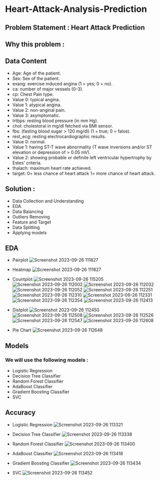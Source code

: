 # Heart-Attack-Analysis-Prediction
## Problem Statement : Heart Attack Prediction
## Why this problem : 



## Data Content
* Age: Age of the patient.
* Sex: Sex of the patient.
* exang: exercise induced angina (1 = yes; 0 = no).
* ca: number of major vessels (0-3).
* cp: Chest Pain type.
* Value 0: typical angina.
* Value 1: atypical angina.
* Value 2: non-anginal pain.
* Value 3: asymptomatic.
* trtbps: resting blood pressure (in mm Hg).
* chol: cholestoral in mg/dl fetched via BMI sensor.
* fbs: (fasting blood sugar > 120 mg/dl) (1 = true; 0 = false).
* rest_ecg: resting electrocardiographic results.
* Value 0: normal.
* Value 1: having ST-T wave abnormality (T wave inversions and/or ST elevation or depression of > 0.05 mV).
* Value 2: showing probable or definite left ventricular hypertrophy by Estes' criteria.
* thalach: maximum heart rate achieved.
* target: 0= less chance of heart attack 1= more chance of heart attack.

## Solution :
* Data Collection and Understanding
* EDA
* Data Balancing
* Outliers Removing
* Feature and Target
* Data Splitting
* Applying models

## EDA
* Pairplot
  ![Screenshot 2023-09-26 111827](https://github.com/RAUL1217/Heart-Attack-Prediction-Analysis/assets/142076300/b0e3c818-be46-41df-98c7-5666c89774d2)
  

* Heatmap
  ![Screenshot 2023-09-26 111827](https://github.com/RAUL1217/Heart-Attack-Prediction-Analysis/assets/142076300/e3accbc7-6c3f-4395-a7bb-0e27583a5509)
  

* Countplot
  ![Screenshot 2023-09-26 115205](https://github.com/RAUL1217/Heart-Attack-Prediction-Analysis/assets/142076300/328f0e29-9e6b-4bc2-b90f-71dbc3806182)
  ![Screenshot 2023-09-26 112002](https://github.com/RAUL1217/Heart-Attack-Prediction-Analysis/assets/142076300/d09230a1-12e3-4651-a2d1-efb27f6bdf00)
  ![Screenshot 2023-09-26 112032](https://github.com/RAUL1217/Heart-Attack-Prediction-Analysis/assets/142076300/9177e1c5-722b-4062-b85a-e0db7a41a477)
  ![Screenshot 2023-09-26 112052](https://github.com/RAUL1217/Heart-Attack-Prediction-Analysis/assets/142076300/1f2c7cb6-12cd-43b5-9448-c33faec31325)
  ![Screenshot 2023-09-26 112251](https://github.com/RAUL1217/Heart-Attack-Prediction-Analysis/assets/142076300/9ad00b2f-e852-41e5-8e33-d083f6aa8d05)
  ![Screenshot 2023-09-26 112310](https://github.com/RAUL1217/Heart-Attack-Prediction-Analysis/assets/142076300/36af1440-86e4-46f9-9d80-e03970ad74b6)
  ![Screenshot 2023-09-26 112331](https://github.com/RAUL1217/Heart-Attack-Prediction-Analysis/assets/142076300/dd8ee790-74ab-4118-9bdf-14033625ebe8)
  ![Screenshot 2023-09-26 112354](https://github.com/RAUL1217/Heart-Attack-Prediction-Analysis/assets/142076300/32965724-ebc6-46a9-944c-c21596cc056d)
  ![Screenshot 2023-09-26 112413](https://github.com/RAUL1217/Heart-Attack-Prediction-Analysis/assets/142076300/3274dd00-b083-49bd-b161-234544f4c9f2)


* Distplot
  ![Screenshot 2023-09-26 112450](https://github.com/RAUL1217/Heart-Attack-Prediction-Analysis/assets/142076300/757dd0bd-85db-4c83-8eb8-42ad05243cba)
  ![Screenshot 2023-09-26 112508](https://github.com/RAUL1217/Heart-Attack-Prediction-Analysis/assets/142076300/9a5e2562-47ad-4022-afbf-e7fccba2c7c4)
  ![Screenshot 2023-09-26 112526](https://github.com/RAUL1217/Heart-Attack-Prediction-Analysis/assets/142076300/3eab81a7-b2a5-41e1-9ecc-7d2037dd98a9)
  ![Screenshot 2023-09-26 112547](https://github.com/RAUL1217/Heart-Attack-Prediction-Analysis/assets/142076300/40352507-c6e6-4f6c-a002-8b138dfd2759)
  ![Screenshot 2023-09-26 112608](https://github.com/RAUL1217/Heart-Attack-Prediction-Analysis/assets/142076300/dc1772c8-cfa8-463d-8545-f29654fa5fac)

  
* Pie Chart
  ![Screenshot 2023-09-26 112648](https://github.com/RAUL1217/Heart-Attack-Prediction-Analysis/assets/142076300/b55c6bfd-b4e9-4145-bd09-d4410cc7a7e5)



## Models
### We will use the following models :
* Logistic Regression
* Decision Tree Classifier
* Random Forest Classifier
* AdaBoost Classifier
* Gradient Boosting Classifier
* SVC

## Accuracy
* Logistic Regression
![Screenshot 2023-09-26 113321](https://github.com/RAUL1217/Heart-Attack-Prediction-Analysis/assets/142076300/72ecd2f2-717e-4c40-9ab8-e62e034f098e)

* Decision Tree Classifier
![Screenshot 2023-09-26 113338](https://github.com/RAUL1217/Heart-Attack-Prediction-Analysis/assets/142076300/dc5498b5-39fb-4102-b257-d237d2739a06)

* Random Forest Classifier
![Screenshot 2023-09-26 113400](https://github.com/RAUL1217/Heart-Attack-Prediction-Analysis/assets/142076300/ae760401-2c66-4fee-b71d-e634706c12ce)

* AdaBoost Classifier
![Screenshot 2023-09-26 113418](https://github.com/RAUL1217/Heart-Attack-Prediction-Analysis/assets/142076300/defb6caa-a9c3-410a-8d8b-77b92a2c5fb3)

* Gradient Boosting Classifier
![Screenshot 2023-09-26 113434](https://github.com/RAUL1217/Heart-Attack-Prediction-Analysis/assets/142076300/2363dd47-dc3e-4a03-abea-31814eb5c1f0)

* SVC
![Screenshot 2023-09-26 113452](https://github.com/RAUL1217/Heart-Attack-Prediction-Analysis/assets/142076300/aba18ae5-953e-4be3-aecc-f51d5da9a26b)






